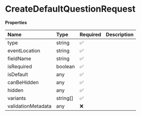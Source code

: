 # CreateDefaultQuestionRequest

**Properties**

| Name               | Type     | Required | Description |
| :----------------- | :------- | :------- | :---------- |
| type               | string   | ✅       |             |
| eventLocation      | string   | ✅       |             |
| fieldName          | string   | ✅       |             |
| isRequired         | boolean  | ✅       |             |
| isDefault          | any      | ✅       |             |
| canBeHidden        | any      | ✅       |             |
| hidden             | any      | ✅       |             |
| variants           | string[] | ✅       |             |
| validationMetadata | any      | ❌       |             |

<!-- This file was generated by liblab | https://liblab.com/ -->
